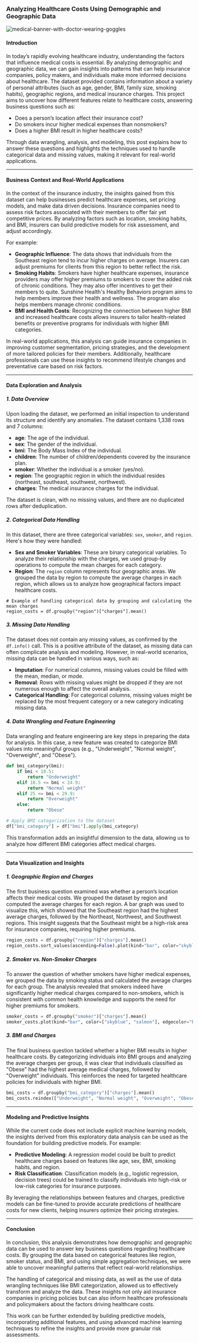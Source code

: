 ### Analyzing Healthcare Costs Using Demographic and Geographic Data
![medical-banner-with-doctor-wearing-goggles](https://github.com/user-attachments/assets/9a9ca4fd-5ab6-4bbd-8642-a2a664d20f9b)

#### Introduction

In today’s rapidly evolving healthcare industry, understanding the factors that influence medical costs is essential. By analyzing demographic and geographic data, we can gain insights into patterns that can help insurance companies, policy makers, and individuals make more informed decisions about healthcare. The dataset provided contains information about a variety of personal attributes (such as age, gender, BMI, family size, smoking habits), geographic regions, and medical insurance charges. This project aims to uncover how different features relate to healthcare costs, answering business questions such as:

- Does a person’s location affect their insurance cost?
- Do smokers incur higher medical expenses than nonsmokers?
- Does a higher BMI result in higher healthcare costs?

Through data wrangling, analysis, and modeling, this post explains how to answer these questions and highlights the techniques used to handle categorical data and missing values, making it relevant for real-world applications.

---

#### Business Context and Real-World Applications

In the context of the insurance industry, the insights gained from this dataset can help businesses predict healthcare expenses, set pricing models, and make data driven decisions. Insurance companies need to assess risk factors associated with their members to offer fair yet competitive prices. By analyzing factors such as location, smoking habits, and BMI, insurers can build predictive models for risk assessment, and adjust accordingly.

For example:
- **Geographic Influence**: The data shows that individuals from the Southeast region tend to incur higher charges on average. Insurers can adjust premiums for clients from this region to better reflect the risk.
- **Smoking Habits**: Smokers have higher healthcare expenses, insurance providers may offer higher premiums to smokers to cover the added risk of chronic conditions. They may also offer incentives to get their members to quite. Sunshine Health's Healthy Behaviors program aims to help members improve their health and wellness. The program also helps members manage chronic conditions. 
- **BMI and Health Costs**: Recognizing the connection between higher BMI and increased healthcare costs allows insurers to tailor health-related benefits or preventive programs for individuals with higher BMI categories.

In real-world applications, this analysis can guide insurance companies in improving customer segmentation, pricing strategies, and the development of more tailored policies for their members. Additionally, healthcare professionals can use these insights to recommend lifestyle changes and preventative care based on risk factors.

---

#### Data Exploration and Analysis

##### 1. **Data Overview**

Upon loading the dataset, we performed an initial inspection to understand its structure and identify any anomalies. The dataset contains 1,338 rows and 7 columns:
- **age**: The age of the individual.
- **sex**: The gender of the individual.
- **bmi**: The Body Mass Index of the individual.
- **children**: The number of children/dependents covered by the insurance plan.
- **smoker**: Whether the individual is a smoker (yes/no).
- **region**: The geographic region in which the individual resides (northeast, southeast, southwest, northwest).
- **charges**: The medical insurance charges for the individual.

The dataset is clean, with no missing values, and there are no duplicated rows after deduplication.

##### 2. **Categorical Data Handling**

In this dataset, there are three categorical variables: `sex`, `smoker`, and `region`. Here's how they were handled:

- **Sex and Smoker Variables**: These are binary categorical variables. To analyze their relationship with the charges, we used group-by operations to compute the mean charges for each category.
- **Region**: The `region` column represents four geographic areas. We grouped the data by region to compute the average charges in each region, which allows us to analyze how geographical factors impact healthcare costs.
```
# Example of handling categorical data by grouping and calculating the mean charges
region_costs = df.groupby("region")["charges"].mean()
```
##### 3. **Missing Data Handling**

The dataset does not contain any missing values, as confirmed by the `df.info()` call. This is a positive attribute of the dataset, as missing data can often complicate analysis and modeling. However, in real-world scenarios, missing data can be handled in various ways, such as:

- **Imputation**: For numerical columns, missing values could be filled with the mean, median, or mode.
- **Removal**: Rows with missing values might be dropped if they are not numerous enough to affect the overall analysis.
- **Categorical Handling**: For categorical columns, missing values might be replaced by the most frequent category or a new category indicating missing data.

##### 4. **Data Wrangling and Feature Engineering**

Data wrangling and feature engineering are key steps in preparing the data for analysis. In this case, a new feature was created to categorize BMI values into meaningful groups (e.g., "Underweight", "Normal weight", "Overweight", and "Obese").

```python
def bmi_category(bmi):
    if bmi < 18.5:
        return "Underweight"
    elif 18.5 <= bmi < 24.9:
        return "Normal weight"
    elif 25 <= bmi < 29.9:
        return "Overweight"
    else:
        return "Obese"

# Apply BMI categorization to the dataset
df["bmi_category"] = df["bmi"].apply(bmi_category)
```

This transformation adds an insightful dimension to the data, allowing us to analyze how different BMI categories affect medical charges.

---

#### Data Visualization and Insights

##### 1. **Geographic Region and Charges**

The first business question examined was whether a person’s location affects their medical costs. We grouped the dataset by region and computed the average charges for each region. A bar graph was used to visualize this, which showed that the Southeast region had the highest average charges, followed by the Northeast, Northwest, and Southwest regions. This insight suggests that the Southeast might be a high-risk area for insurance companies, requiring higher premiums.

```python
region_costs = df.groupby("region")["charges"].mean()
region_costs.sort_values(ascending=False).plot(kind="bar", color="skyblue", edgecolor="black")
```

##### 2. **Smoker vs. Non-Smoker Charges**

To answer the question of whether smokers have higher medical expenses, we grouped the data by smoking status and calculated the average charges for each group. The analysis revealed that smokers indeed have significantly higher medical charges compared to non-smokers, which is consistent with common health knowledge and supports the need for higher premiums for smokers.

```python
smoker_costs = df.groupby("smoker")["charges"].mean()
smoker_costs.plot(kind="bar", color=["skyblue", "salmon"], edgecolor="black")
```

##### 3. **BMI and Charges**

The final business question tackled whether a higher BMI results in higher healthcare costs. By categorizing individuals into BMI groups and analyzing the average charges per group, it was clear that individuals classified as "Obese" had the highest average medical charges, followed by "Overweight" individuals. This reinforces the need for targeted healthcare policies for individuals with higher BMI.

```python
bmi_costs = df.groupby("bmi_category")["charges"].mean()
bmi_costs.reindex(["Underweight", "Normal weight", "Overweight", "Obese"]).plot(kind="bar", color="lightgreen", edgecolor="black")
```

---

#### Modeling and Predictive Insights

While the current code does not include explicit machine learning models, the insights derived from this exploratory data analysis can be used as the foundation for building predictive models. For example:
- **Predictive Modeling**: A regression model could be built to predict healthcare charges based on features like age, sex, BMI, smoking habits, and region.
- **Risk Classification**: Classification models (e.g., logistic regression, decision trees) could be trained to classify individuals into high-risk or low-risk categories for insurance purposes.

By leveraging the relationships between features and charges, predictive models can be fine-tuned to provide accurate predictions of healthcare costs for new clients, helping insurers optimize their pricing strategies.

---

#### Conclusion

In conclusion, this analysis demonstrates how demographic and geographic data can be used to answer key business questions regarding healthcare costs. By grouping the data based on categorical features like region, smoker status, and BMI, and using simple aggregation techniques, we were able to uncover meaningful patterns that reflect real-world relationships.

The handling of categorical and missing data, as well as the use of data wrangling techniques like BMI categorization, allowed us to effectively transform and analyze the data. These insights not only aid insurance companies in pricing policies but can also inform healthcare professionals and policymakers about the factors driving healthcare costs.

This work can be further extended by building predictive models, incorporating additional features, and using advanced machine learning techniques to refine the insights and provide more granular risk assessments. 

